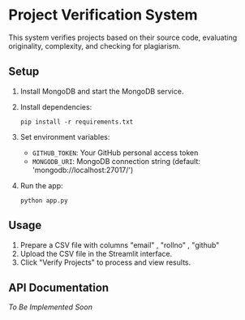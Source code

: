 # Project Verification System

This system verifies projects based on their source code, evaluating originality, complexity, and checking for plagiarism.

## Setup

1. Install MongoDB and start the MongoDB service.

2. Install dependencies:
   ```
   pip install -r requirements.txt
   ```

3. Set environment variables:
   - `GITHUB_TOKEN`: Your GitHub personal access token
   - `MONGODB_URI`: MongoDB connection string (default: 'mongodb://localhost:27017/')

4. Run the app:
   ```
   python app.py
   ```

## Usage

1. Prepare a CSV file with columns "email" , "rollno" , "github"
2. Upload the CSV file in the Streamlit interface.
3. Click "Verify Projects" to process and view results.

## API Documentation

*To Be Implemented Soon*